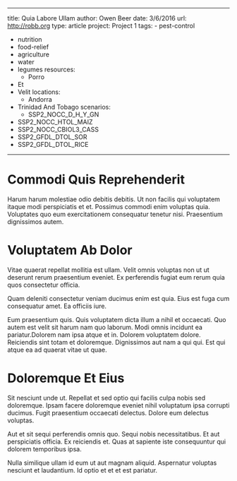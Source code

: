 ---
  title: Quia Labore Ullam
  author: Owen Beer
  date: 3/6/2016
  url: http://robb.org
  type: article
  project: Project 1
  tags:
    - pest-control
  - nutrition
  - food-relief
  - agriculture
  - water
  - legumes
  resources:
    - Porro
  - Et
  - Velit
  locations:
    - Andorra
  - Trinidad And Tobago
  scenarios:
    - SSP2_NOCC_D_H_Y_GN
  - SSP2_NOCC_HTOL_MAIZ
  - SSP2_NOCC_CBIOL3_CASS
  - SSP2_GFDL_DTOL_SOR
  - SSP2_GFDL_DTOL_RICE
  ---
  # Commodi Quis Reprehenderit
Harum harum molestiae odio debitis debitis. Ut non facilis qui voluptatem itaque modi perspiciatis et et. Possimus commodi enim voluptas quia. Voluptates quo eum exercitationem consequatur tenetur nisi. Praesentium dignissimos autem.

# Voluptatem Ab Dolor
Vitae quaerat repellat mollitia est ullam. Velit omnis voluptas non ut ut deserunt rerum praesentium eveniet. Ex perferendis fugiat eum rerum quia quos consectetur officia.
 Quam deleniti consectetur veniam ducimus enim est quia. Eius est fuga cum consequatur amet. Ea officiis iure.
 Eum praesentium quis. Quis voluptatem dicta illum a nihil et occaecati. Quo autem est velit sit harum nam quo laborum. Modi omnis incidunt ea pariatur.Dolorem nam ipsa atque et in. Dolorem voluptatem dolore. Reiciendis sint totam et doloremque. Dignissimos aut nam a qui qui. Est qui atque ea ad quaerat vitae ut quae.

# Doloremque Et Eius
Sit nesciunt unde ut. Repellat et sed optio qui facilis culpa nobis sed doloremque. Ipsam facere doloremque eveniet nihil voluptatum ipsa corrupti ducimus. Fugit praesentium occaecati delectus. Dolore eum delectus voluptas.
 Aut et sit sequi perferendis omnis quo. Sequi nobis necessitatibus. Et aut perspiciatis officia. Ex reiciendis et. Quas at sapiente iste consequuntur qui dolorem temporibus ipsa.
 Nulla similique ullam id eum ut aut magnam aliquid. Aspernatur voluptas nesciunt et laudantium. Id optio et et et est pariatur.
